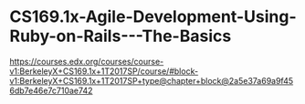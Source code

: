 # CS169.1x-Agile-Development-Using-Ruby-on-Rails---The-Basics
https://courses.edx.org/courses/course-v1:BerkeleyX+CS169.1x+1T2017SP/course/#block-v1:BerkeleyX+CS169.1x+1T2017SP+type@chapter+block@2a5e37a69a9f456db7e46e7c710ae742
